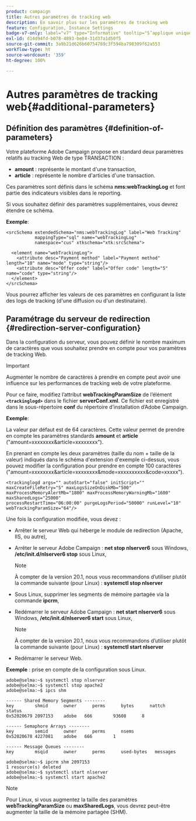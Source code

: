 ```yaml
---
product: campaign
title: Autres paramètres de tracking web
description: En savoir plus sur les paramètres de tracking web
feature: Configuration, Instance Settings
badge-v7-only: label="v7" type="Informative" tooltip="S’applique uniquement à Campaign Classic v7"
exl-id: d14d94fd-b078-4893-be84-31d37a1d50f5
source-git-commit: 3a9b21d626b60754789c3f594ba798309f62a553
workflow-type: ht
source-wordcount: '359'
ht-degree: 100%

---
```


# Autres paramètres de tracking web{#additional-parameters}

## Définition des paramètres {#definition-of-parameters}

Votre plateforme Adobe Campaign propose en standard deux paramètres relatifs au tracking Web de type TRANSACTION :

* **amount** : représente le montant d&#39;une transaction,
* **article** : représente le nombre d&#39;articles d&#39;une transaction.

Ces paramètres sont définis dans le schéma **nms:webTrackingLog** et font partie des indicateurs visibles dans le reporting.

Si vous souhaitez définir des paramètres supplémentaires, vous devrez étendre ce schéma.

**Exemple**:

```
<srcSchema extendedSchema="nms:webTrackingLog" label="Web Tracking"
           mappingType="sql" name="webTrackingLog" 
           namespace="cus" xtkschema="xtk:srcSchema">

  <element name="webTrackingLog">
    <attribute desc="Payment method" label="Payment method" length="10" name="mode" type="string"/>
    <attribute desc="Offer code" label="Offer code" length="5" name="code" type="string"/>
  </element>
</srcSchema>
```

Vous pourrez afficher les valeurs de ces paramètres en configurant la liste des logs de tracking (d&#39;une diffusion ou d&#39;un destinataire).

## Paramétrage du serveur de redirection {#redirection-server-configuration}

Dans la configuration du serveur, vous pouvez définir le nombre maximum de caractères que vous souhaitez prendre en compte pour vos paramètres de tracking Web.

>[!IMPORTANT]
>
>Augmenter le nombre de caractères à prendre en compte peut avoir une influence sur les performances de tracking web de votre plateforme.

Pour ce faire, modifiez l’attribut **webTrackingParamSize** de l’élément **`<trackinglogd>`** dans le fichier **serverConf.xml**. Ce fichier est enregistré dans le sous-répertoire **conf** du répertoire d’installation d’Adobe Campaign.

**Exemple**:

La valeur par défaut est de 64 caractères. Cette valeur permet de prendre en compte les paramètres standards **amount** et **article** (&quot;amount=xxxxxxxx&amp;article=xxxxxxxx&quot;).

En prenant en compte les deux paramètres (taille du nom + taille de la valeur) indiqués dans le schéma d&#39;extension d&#39;exemple ci-dessus, vous pouvez modifier la configuration pour prendre en compte 100 caractères (&quot;amount=xxxxxxxx&amp;article=xxxxxxxx&amp;mode=xxxxxxxxxx&amp;code=xxxxx&quot;).

```
<trackinglogd args="" autoStart="false" initScript="" maxCreateFileRetry="5" maxLogsSizeOnDiskMb="500"
maxProcessMemoryAlertMb="1800" maxProcessMemoryWarningMb="1600" maxSharedLogs="25000"
processRestartTime="06:00:00" purgeLogsPeriod="50000" runLevel="10"
webTrackingParamSize="64"/>
```

Une fois la configuration modifiée, vous devez :

* Arrêter le serveur Web qui héberge le module de redirection (Apache, IIS, ou autre),
* Arrêter le serveur Adobe Campaign : **net stop nlserver6** sous Windows, **/etc/init.d/nlserver6 stop** sous Linux,

  >[!NOTE]
  >
  >À compter de la version 20.1, nous vous recommandons d’utiliser plutôt la commande suivante (pour Linux) : **systemctl stop nlserver**

* Sous Linux, supprimer les segments de mémoire partagée via la commande **ipcrm**,
* Redémarrer le serveur Adobe Campaign : **net start nlserver6** sous Windows, **/etc/init.d/nlserver6 start** sous Linux,

  >[!NOTE]
  >
  >À compter de la version 20.1, nous vous recommandons d’utiliser plutôt la commande suivante (pour Linux) : **systemctl start nlserver**

* Redémarrer le serveur Web.

**Exemple** : prise en compte de la configuration sous Linux.

```
adobe@selma:~$ systemctl stop nlserver
adobe@selma:~$ systemctl stop apache2
adobe@selma:~$ ipcs shm

------ Shared Memory Segments --------
key        shmid      owner      perms      bytes      nattch     status      
0x52020679 2097153    adobe   666        93608      8                       

------ Semaphore Arrays --------
key        semid      owner      perms      nsems     
0x52020678 4227081    adobe   666        1         

------ Message Queues --------
key        msqid      owner      perms      used-bytes   messages    

adobe@selma:~$ ipcrm shm 2097153                             
1 resource(s) deleted
adobe@selma:~$ systemctl start nlserver
adobe@selma:~$ systemctl start apache2
```

>[!NOTE]
>
>Pour Linux, si vous augmentez la taille des paramètres **webTrackingParamSize** ou **maxSharedLogs**, vous devrez peut-être augmenter la taille de la mémoire partagée (SHM).
